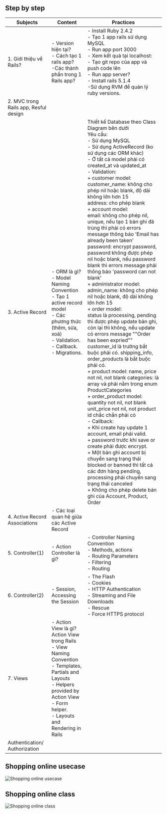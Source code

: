 ## Step by step

| Subjects | Content  | Practices  |
| ------------- |-------------| -----|
| 1. Giới thiệu về Rails?|- Version hiện tại?  <br> - Cách tạo 1 rails app?  <br> -Các thành phần trong 1 Rails app? | - Install Ruby 2.4.2 <br> - Tạo 1 app rails sử dụng MySQL  <br> - Run app port 3000  <br> - Xem kết quả tại localhost:  <br> - Tạo git repo của app và push code lên  <br> - Run app server? <br/> - Install rails 5.1.4  <br>-Sử dụng RVM để quản lý ruby versions.|
|2. MVC trong Rails app, Resful design | | |		
|3. Active Record | - ORM là gì? <br/>- Model Naming Convention <br> - Tạo 1 active record model <br> - Các phương thức (thêm, sửa, xoá) <br> - Validation. <br> - Callback.<br/> - Migrations.|Thiết kế Database theo Class Diagram bên dưới <br> Yêu cầu: <br> - Sử dụng MySQL <br> - Sử dụng ActiveRecord (ko sử dụng các ORM khác) <br> - Ở tất cả model phải có created_at và updated_at <br>- Validation: <br/> + customer model:<br/> customer_name: không cho phép nil hoặc blank, độ dài không lớn hơn 15 <br/>address: cho phép blank <br/>+ account model:<br/>email: không cho phép nil, unique, nếu tạo 1 bản ghi đã trùng thì phải có errors message thông báo 'Email has already been taken' <br/> password: encrypt password, password không được phép nil hoặc blank, nếu password blank thì errors message phải thông báo 'password can not blank' <br/> + administrator model: <br/> admin_name: không cho phép nil hoặc blank, độ dài không lớn hơn 15 <br/> + order model: <br/> status là processing, pending thì được phép update bản ghi, còn lại thì không, nếu update có errors message ""Order has been expried""  customer_id là trường bắt buộc phải có. shipping_info, order_products là bắt buộc phải có. <br/> + product model: name, price not nil, not blank categories: là array và phải nằm trong enum ProductCategories <br/>+ order_product model: quantity not nil, not blank unit_price not nil, not  product id chắc chắn phải có <br/> - Callback: <br/> + Khi create hay update 1 account, email phải valid. <br/> + password trước khi save or create phải được encrypt. <br/> + Một bản ghi account bị chuyển sang trạng thái blocked or banned thì tất cả các đơn hàng pending, processing phải chuyển sang trạng thái canceled <br/> + Không cho phép delete bản ghi của Account, Product, Order|
|4. Active Record Associations|	- Các loại quan hệ giữa các Active Record||	
|5. Controller(1)|- Action Controller là gì?| - Controller Naming Convention <br/>- Methods, actions <br/> - Routing Parameters <br/> - Filtering <br/> - Routing|	- Viết các controller, view đáp ứng biểu đồ Use case bên phải |
|6. Controller(2)|- Session, Accessing the Session |- The Flash <br/> - Cookies <br/> - HTTP Authentication <br/> - Streaming and File Downloads <br/> - Rescue <br/>- Force HTTPS protocol| 
|7. Views|- Action View là gì? Action View trong Rails <br/> - View Naming Convention <br/>- Templates, Partials and Layouts <br/> - Helpers provided by Action View <br/> - Form helper. <br/> - Layouts and Rendering in Rails| |
|Authentication/ Authorization| ||		

## Shopping online usecase
![Shopping online usecase](https://www.lucidchart.com/publicSegments/view/1e48a750-2c74-4544-9b41-8c601c5cba46/image.png)

## Shopping online class
![Shopping online class](https://www.lucidchart.com/publicSegments/view/8a9ddf2e-0a8e-4517-bcea-34d08055a68d/image.jpeg)
